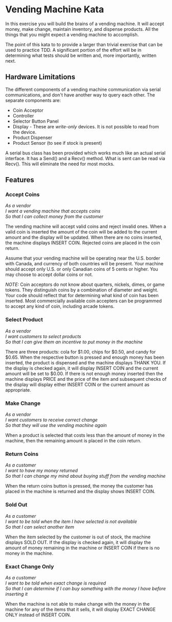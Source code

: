 # Vending Machine Kata

In this exercise you will build the brains of a vending machine.  It will
accept money, make change, maintain inventory, and dispense products.  All the
things that you might expect a vending machine to accomplish.

The point of this kata to to provide a larger than trivial exercise that can be
used to practice TDD.  A significant portion of the effort will be in
determining what tests should be written and, more importantly, written next.

## Hardware Limitations

The different components of a vending machine communication via serial
communications, and don't have another way to query each other.  The separate
components are:

  * Coin Acceptor
  * Controller
  * Selector Button Panel
  * Display - These are *write-only* devices.  It is not possible to read from the device.
  * Product Dispenser
  * Product Sensor (to see if stock is present)

A serial bus class has been provided which works much like an actual serial
interface.  It has a Send() and a Recv() method.  What is sent can be read via
Recv().  This will eliminate the need for most mocks.


## Features

### Accept Coins
  
_As a vendor_  
_I want a vending machine that accepts coins_  
_So that I can collect money from the customer_  

The vending machine will accept valid coins and reject invalid ones.  When a
valid coin is inserted the amount of the coin will be added to the current
amount and the display will be updated.  When there are no coins inserted, the
machine displays INSERT COIN.  Rejected coins are placed in the coin return.

Assume that your vending machine will be operating near the U.S. border with
Canada, and currency of both countries will be present.  Your machine should
accept only U.S. or only Canadian coins of 5 cents or higher.  You may choose
to accept dollar coins or not.

*NOTE:* Coin acceptors do not know about quarters, nickels, dimes, or game
tokens.  They distinguish coins by a combination of diameter and weight.  Your
code should reflect that for determining what kind of coin has been inserted.
Most commercially available coin accepters can be programmed to accept any kind
of coin, including arcade tokens.


### Select Product

_As a vendor_  
_I want customers to select products_  
_So that I can give them an incentive to put money in the machine_  

There are three products: cola for $1.00, chips for $0.50, and candy for $0.65.
When the respective button is pressed and enough money has been inserted, the
product is dispensed and the machine displays THANK YOU.  If the display is
checked again, it will display INSERT COIN and the current amount will be set
to $0.00.  If there is not enough money inserted then the machine displays
PRICE and the price of the item and subsequent checks of the display will
display either INSERT COIN or the current amount as appropriate.

### Make Change

_As a vendor_  
_I want customers to receive correct change_  
_So that they will use the vending machine again_  

When a product is selected that costs less than the amount of money in the
machine, then the remaining amount is placed in the coin return.

### Return Coins

_As a customer_  
_I want to have my money returned_  
_So that I can change my mind about buying stuff from the vending machine_  

When the return coins button is pressed, the money the customer has placed in
the machine is returned and the display shows INSERT COIN.

### Sold Out

_As a customer_  
_I want to be told when the item I have selected is not available_  
_So that I can select another item_  

When the item selected by the customer is out of stock, the machine displays
SOLD OUT.  If the display is checked again, it will display the amount of money
remaining in the machine or INSERT COIN if there is no money in the machine.

### Exact Change Only

_As a customer_  
_I want to be told when exact change is required_  
_So that I can determine if I can buy something with the money I have before inserting it_  

When the machine is not able to make change with the money in the machine for
any of the items that it sells, it will display EXACT CHANGE ONLY instead of
INSERT COIN.

